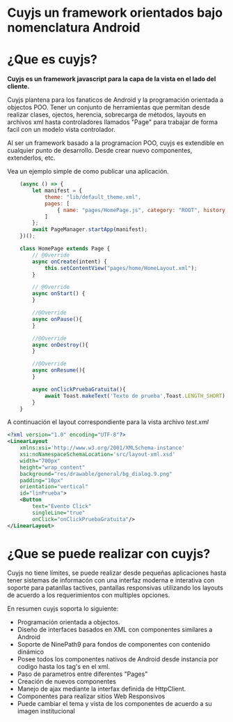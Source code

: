 # Cuyjs un framework orientados bajo nomenclatura Android

# ¿Que es cuyjs?

**Cuyjs es un framework javascript para la capa de la vista en el lado del cliente.**

Cuyjs plantena para los fanaticos de Android y la programación orientada a objectos POO. Tener un conjunto de herramientas que permitan desde realizar clases, ojectos, herencia, sobrecarga de métodos, layouts en archivos xml hasta controladores llamados "Page" para trabajar de forma facil con un modelo vista controlador.

Al ser un framework basado a la programacion POO, cuyjs es extendible en cualquier punto de desarrollo. Desde crear nuevo componentes, extenderlos, etc.

Vea un ejemplo simple de como publicar una aplicación.


```javascript
    (async () => {
        let manifest = {
            theme: "lib/default_theme.xml",
            pages: [ 
                { name: "pages/HomePage.js", category: "ROOT", history:"false", screenOrientation: "portrait" }
            ]
        };
        await PageManager.startApp(manifest);
    })();

    class HomePage extends Page {
        // @Override
        async onCreate(intent) {
            this.setContentView("pages/home/HomeLayout.xml");
        }

        // @Override
        async onStart() {
        }

        //@Override
        async onPause(){
        }

        //@Override
        async onDestroy(){
        }

        //@Override
        async onResume(){
        }

        async onClickPruebaGratuita(){
            await Toast.makeText('Texto de prueba',Toast.LENGTH_SHORT);
        }
    }
```

A continuación el layout correspondiente para la vista archivo *test.xml*

```xml
<?xml version="1.0" encoding="UTF-8"?>
<LinearLayout
    xmlns:xsi='http://www.w3.org/2001/XMLSchema-instance'
    xsi:noNamespaceSchemaLocation='src/layout-xml.xsd'
    width="700px"
    height="wrap_content"
    background="res/drawable/general/bg_dialog.9.png"
    padding="10px"
    orientation="vertical"
    id="linPrueba">
    <Button
        text="Evento Click"
        singleLine="true"
        onClick="onClickPruebaGratuita"/>
</LinearLayout>
```

# ¿Que se puede realizar con cuyjs?

Cuyjs no tiene límites, se puede realizar desde pequeñas aplicaciones hasta tener sistemas de informacón con una interfaz moderna e interativa con soporte para patanllas tactives, pantallas responsivas utilizando los layouts de acuerdo a los requerimientos con multiples opciones.

En resumen cuyjs soporta lo siguiente:

- Programación orientada a objectos. 
- Diseño de interfaces basados en XML con componentes similares a Android
- Soporte de NinePath9 para fondos de componentes con contenido dinámico
- Posee todos los componentes nativos de Android desde instancia por codigo hasta los tag's en el xml.
- Paso de parametros entre diferentes "Pages"
- Creación de nuevos componentes
- Manejo de ajax mediante la interfax definida de HttpClient.
- Componentes para realizar sitios Web Responsivos
- Puede cambiar el tema y vista de los componentes de acuerdo a su imagen institucional
